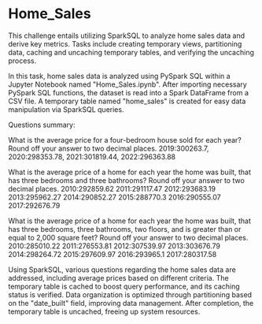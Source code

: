 # Home_Sales

This challenge entails utilizing SparkSQL to analyze home sales data and derive key metrics. Tasks include creating temporary views, partitioning data, caching and uncaching temporary tables, and verifying the uncaching process.

In this task, home sales data is analyzed using PySpark SQL within a Jupyter Notebook named "Home_Sales.ipynb". After importing necessary PySpark SQL functions, the dataset is read into a Spark DataFrame from a CSV file. 
A temporary table named "home_sales" is created for easy data manipulation via SparkSQL queries.

Questions summary:

What is the average price for a four-bedroom house sold for each year? Round off your answer to two decimal places.
2019:300263.7, 2020:298353.78, 2021:301819.44, 2022:296363.88

What is the average price of a home for each year the home was built, that has three bedrooms and three bathrooms? Round off your answer to two decimal places.
2010:292859.62
2011:291117.47
2012:293683.19
2013:295962.27
2014:290852.27
2015:288770.3
2016:290555.07
2017:292676.79

What is the average price of a home for each year the home was built, that has three bedrooms, three bathrooms, two floors, and is greater than or equal to 2,000 square feet? Round off your answer to two decimal places.
2010:285010.22
2011:276553.81
2012:307539.97
2013:303676.79
2014:298264.72
2015:297609.97
2016:293965.1
2017:280317.58

Using SparkSQL, various questions regarding the home sales data are addressed, including average prices based on different criteria. 
The temporary table is cached to boost query performance, and its caching status is verified. Data organization is optimized through partitioning based on the "date_built" field, improving data management. 
After completion, the temporary table is uncached, freeing up system resources. 
